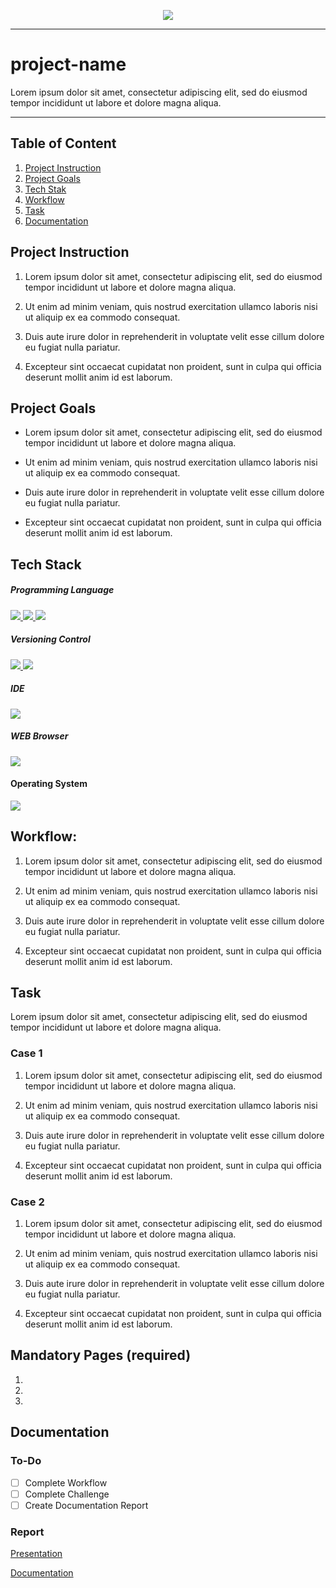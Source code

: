 <!--[Banner]-->
<p align="center">
  <img src="https://github.com/rensetiawanren/my-blog-post/blob/main/image/content/2/0.0-CB-002_2-create%2Btemplate%2Bgithub%2Brepository.png"/>
</p>

---

# project-name
Lorem ipsum dolor sit amet, consectetur adipiscing elit, sed do eiusmod tempor incididunt ut labore et dolore magna aliqua.

---

## Table of Content
1. [Project Instruction](#project-instruction)
2. [Project Goals](#project-goals)
3. [Tech Stak](#tech-stack)
4. [Workflow](#workflow)
5. [Task](#task)
6. [Documentation](#documentation)

## Project Instruction
1. Lorem ipsum dolor sit amet, consectetur adipiscing elit, sed do eiusmod tempor incididunt ut labore et dolore magna aliqua.

2. Ut enim ad minim veniam, quis nostrud exercitation ullamco laboris nisi ut aliquip ex ea commodo consequat.

3. Duis aute irure dolor in reprehenderit in voluptate velit esse cillum dolore eu fugiat nulla pariatur.

4. Excepteur sint occaecat cupidatat non proident, sunt in culpa qui officia deserunt mollit anim id est laborum.

## Project Goals
- Lorem ipsum dolor sit amet, consectetur adipiscing elit, sed do eiusmod tempor incididunt ut labore et dolore magna aliqua.

- Ut enim ad minim veniam, quis nostrud exercitation ullamco laboris nisi ut aliquip ex ea commodo consequat.

- Duis aute irure dolor in reprehenderit in voluptate velit esse cillum dolore eu fugiat nulla pariatur.

- Excepteur sint occaecat cupidatat non proident, sunt in culpa qui officia deserunt mollit anim id est laborum.

## Tech Stack
##### Programming Language
<p align="justify">
  <!--[HTML]-->
    <a href="">
      <img src="https://img.shields.io/badge/-HTML-272727?style=flat-square&logo=html5&logoColor="/>
    </a>
  <!--[CSS]-->
    <a href="">
      <img src="https://img.shields.io/badge/-CSS-272727?style=flat-square&logo=css3&logoColor=1572B6"/>
    </a>
  <!--[Javascrip]-->
    <a href="">
      <img src="https://img.shields.io/badge/-Javascript-272727?style=flat-square&logo=javascript&logoColor="/>
    </a>
</p>    

##### Versioning Control
<p align="justify">    
  <!--[Git]-->
    <a href="">
      <img src="https://img.shields.io/badge/-Git-272727?style=flat-square&logo=git&logoColor="/>
    </a>
  <!--[GitHub]-->
    <a href="">
      <img src="https://img.shields.io/badge/-GitHub-272727?style=flat-square&logo=github&logoColor="/>
    </a>    
</p>    

##### IDE
<p align="justify">    
  <!--[Visual Studio Code]-->
    <a href="">
      <img src="https://img.shields.io/badge/-Visual%20Studio%20Code-272727?style=flat-square&logo=visual-studio-code&logoColor=blue"/>
    </a>

##### WEB Browser
<p align="justify">    
  <!--[Visual Studio Code]-->
    <a href="">
      <img src="https://img.shields.io/badge/-Firefox%20Developer%20Edition-272727?style=flat-square&logo=firefox&logoColor=blue"/>
    </a>
<p align="justify">

#### Operating System
<p align="justify">
    <!--[MacOS]-->
      <a href="https://www.apple.com/id/macos">
        <img src="https://img.shields.io/badge/-MacOS-272727?style=flat-square&logo=MacOS&logoColor="/>
      </a>
</p>

## Workflow:
1. Lorem ipsum dolor sit amet, consectetur adipiscing elit, sed do eiusmod tempor incididunt ut labore et dolore magna aliqua.

2. Ut enim ad minim veniam, quis nostrud exercitation ullamco laboris nisi ut aliquip ex ea commodo consequat.

3. Duis aute irure dolor in reprehenderit in voluptate velit esse cillum dolore eu fugiat nulla pariatur.

4. Excepteur sint occaecat cupidatat non proident, sunt in culpa qui officia deserunt mollit anim id est laborum.

## Task
Lorem ipsum dolor sit amet, consectetur adipiscing elit, sed do eiusmod tempor incididunt ut labore et dolore magna aliqua.

### Case 1
1. Lorem ipsum dolor sit amet, consectetur adipiscing elit, sed do eiusmod tempor incididunt ut labore et dolore magna aliqua.

2. Ut enim ad minim veniam, quis nostrud exercitation ullamco laboris nisi ut aliquip ex ea commodo consequat.

3. Duis aute irure dolor in reprehenderit in voluptate velit esse cillum dolore eu fugiat nulla pariatur.

4. Excepteur sint occaecat cupidatat non proident, sunt in culpa qui officia deserunt mollit anim id est laborum.

### Case 2
1. Lorem ipsum dolor sit amet, consectetur adipiscing elit, sed do eiusmod tempor incididunt ut labore et dolore magna aliqua.

2. Ut enim ad minim veniam, quis nostrud exercitation ullamco laboris nisi ut aliquip ex ea commodo consequat.

3. Duis aute irure dolor in reprehenderit in voluptate velit esse cillum dolore eu fugiat nulla pariatur.

4. Excepteur sint occaecat cupidatat non proident, sunt in culpa qui officia deserunt mollit anim id est laborum.

## Mandatory Pages (required)
1. 
2. 
3. 

<!-- Documentation -->
## Documentation
### To-Do
- [ ] Complete Workflow
- [ ] Complete Challenge
- [ ] Create Documentation Report

### Report
[Presentation]()

[Documentation]()